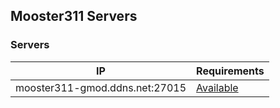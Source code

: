 ## Mooster311 Servers

### Servers

|IP                            |Requirements                      |
|------------------------------|----------------------------------|
|mooster311-gmod.ddns.net:27015|[Available](gmodserver.md)|
